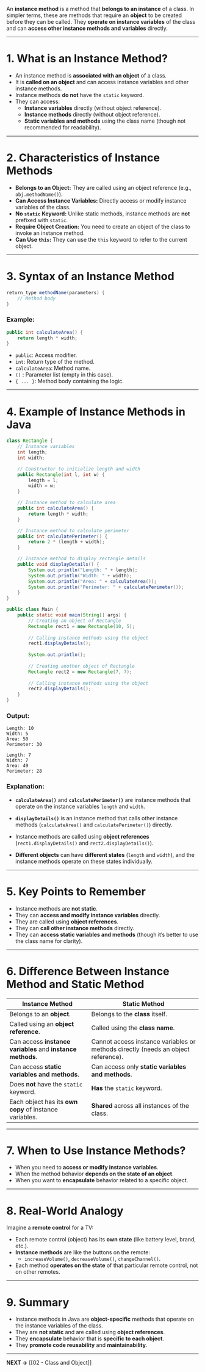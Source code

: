 

An **instance method** is a method that **belongs to an instance** of a class. In simpler terms, these are methods that require an **object** to be created before they can be called. They **operate on instance variables** of the class and can **access other instance methods and variables** directly.

---

# **1. What is an Instance Method?**

- An instance method is **associated with an object** of a class.
- It is **called on an object** and can access instance variables and other instance methods.
- Instance methods **do not** have the `static` keyword.
- They can access:
    - **Instance variables** directly (without object reference).
    - **Instance methods** directly (without object reference).
    - **Static variables and methods** using the class name (though not recommended for readability).

---

# **2. Characteristics of Instance Methods**

- **Belongs to an Object:** They are called using an object reference (e.g., `obj.methodName()`).
- **Can Access Instance Variables:** Directly access or modify instance variables of the class.
- **No `static` Keyword:** Unlike static methods, instance methods are **not** prefixed with `static`.
- **Require Object Creation:** You need to create an object of the class to invoke an instance method.
- **Can Use `this`:** They can use the `this` keyword to refer to the current object.

---

# **3. Syntax of an Instance Method**

```java
return_type methodName(parameters) {
    // Method body
}
```

### **Example:**

```java
public int calculateArea() {
    return length * width;
}
```

- `public`: Access modifier.
- `int`: Return type of the method.
- `calculateArea`: Method name.
- `()` : Parameter list (empty in this case).
- `{ ... }`: Method body containing the logic.

---

# **4. Example of Instance Methods in Java**

```java
class Rectangle {
    // Instance variables
    int length;
    int width;

    // Constructor to initialize length and width
    public Rectangle(int l, int w) {
        length = l;
        width = w;
    }

    // Instance method to calculate area
    public int calculateArea() {
        return length * width;
    }

    // Instance method to calculate perimeter
    public int calculatePerimeter() {
        return 2 * (length + width);
    }

    // Instance method to display rectangle details
    public void displayDetails() {
        System.out.println("Length: " + length);
        System.out.println("Width: " + width);
        System.out.println("Area: " + calculateArea());
        System.out.println("Perimeter: " + calculatePerimeter());
    }
}

public class Main {
    public static void main(String[] args) {
        // Creating an object of Rectangle
        Rectangle rect1 = new Rectangle(10, 5);
        
        // Calling instance methods using the object
        rect1.displayDetails();
        
        System.out.println();
        
        // Creating another object of Rectangle
        Rectangle rect2 = new Rectangle(7, 7);
        
        // Calling instance methods using the object
        rect2.displayDetails();
    }
}
```

### **Output:**

```shell
Length: 10
Width: 5
Area: 50
Perimeter: 30

Length: 7
Width: 7
Area: 49
Perimeter: 28
```

### **Explanation:**

- **`calculateArea()`** and **`calculatePerimeter()`** are instance methods that operate on the instance variables `length` and `width`.

- **`displayDetails()`** is an instance method that calls other instance methods (`calculateArea()` and `calculatePerimeter()`) directly.

- Instance methods are called using **object references** (`rect1.displayDetails()` and `rect2.displayDetails()`).

- **Different objects** can have **different states** (`length` and `width`), and the instance methods operate on these states individually.

---

# **5. Key Points to Remember**

- Instance methods are **not static**.
- They can **access and modify instance variables** directly.
- They are called using **object references**.
- They can **call other instance methods** directly.
- They can **access static variables and methods** (though it’s better to use the class name for clarity).

---

# **6. Difference Between Instance Method and Static Method**

|Instance Method|Static Method|
|---|---|
|Belongs to an **object**.|Belongs to the **class** itself.|
|Called using an **object reference**.|Called using the **class name**.|
|Can access **instance variables** and **instance methods**.|Cannot access instance variables or methods directly (needs an object reference).|
|Can access **static variables and methods**.|Can access only **static variables and methods**.|
|Does **not** have the `static` keyword.|**Has** the `static` keyword.|
|Each object has its **own copy** of instance variables.|**Shared** across all instances of the class.|

---

# **7. When to Use Instance Methods?**

- When you need to **access or modify instance variables**.
- When the method behavior **depends on the state of an object**.
- When you want to **encapsulate** behavior related to a specific object.

---

# **8. Real-World Analogy**

Imagine a **remote control** for a TV:

- Each remote control (object) has its **own state** (like battery level, brand, etc.).
- **Instance methods** are like the buttons on the remote:
    - `increaseVolume()`, `decreaseVolume()`, `changeChannel()`.
- Each method **operates on the state** of that particular remote control, not on other remotes.

---

# **9. Summary**

- Instance methods in Java are **object-specific** methods that operate on the instance variables of the class.
- They are **not static** and are called using **object references**.
- They **encapsulate** behavior that is **specific to each object**.
- They **promote code reusability** and **maintainability**.




---



**NEXT ->** [[02 - Class and Object]]

